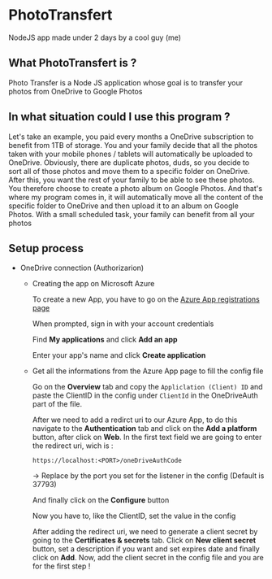 # PhotoTransfert
NodeJS app made under 2 days by a cool guy (me) 

What PhotoTransfert is ?
-------------------
Photo Transfer is a Node JS application whose goal is to transfer your photos from OneDrive to Google Photos

In what situation could I use this program ?
-------------------
Let's take an example, you paid every months a OneDrive subscription to benefit from 1TB of storage. You and your family decide that all the photos taken with your mobile phones / tablets will automatically be uploaded to OneDrive. Obviously, there are duplicate photos, duds, so you decide to sort all of those photos and move them to a specific folder on OneDrive. After this, you want the rest of your family to be able to see these photos. You therefore choose to create a photo album on Google Photos. And that's where my program comes in, it will automatically move all the content of the specific folder to OneDrive and then upload it to an album on Google Photos. With a small scheduled task, your family can benefit from all your photos

Setup process
------------------
* OneDrive connection (Authorizarion)
  * Creating the app on Microsoft Azure

      To create a new App, you have to go on the [Azure App registrations page](https://portal.azure.com/#blade/Microsoft_AAD_RegisteredApps/ApplicationsListBlade)
      
      When prompted, sign in with your account credentials
      
      Find **My applications** and click **Add an app**
      
      Enter your app's name and click **Create application**
      
  * Get all the informations from the Azure App page to fill the config file
      
      Go on the **Overview** tab and copy the `Appliclation (Client) ID` and paste the ClientID in the config under `ClientId` in the OneDriveAuth part of the file.
      
      After we need to add a redirct uri to our Azure App, to do this navigate to the **Authentication** tab and click on the **Add a platform** button, after click on **Web**. In the first text field we are going to enter the redirect uri, wich is : 
      ```
      https://localhost:<PORT>/oneDriveAuthCode
      ```
      <PORT> -> Replace <PORT> by the port you set for the listener in the config (Default is 37793)
  
      And finally click on the **Configure** button
      
      Now you have to, like the ClientID, set the value in the config
  
      After adding the redirect uri, we need to generate a client secret by going to the **Certificates & secrets** tab. Click on **New client secret** button, set a description if you want and set expires date and finally click on **Add**.
      Now, add the client secret in the config file and you are for the first step !
  
  
  
  
